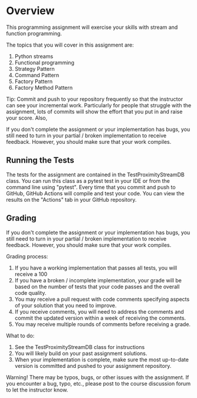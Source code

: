 # Overview

This programming assignment will exercise your 
skills with stream and function programming.

The topics that you will cover in this assignment are:

  1. Python streams
  2. Functional programming
  3. Strategy Pattern
  4. Command Pattern
  5. Factory Pattern
  6. Factory Method Pattern
  
Tip: Commit and push to your repository frequently so that the instructor
can see your incremental work. Particularly for people that struggle 
with the assignment, lots of commits will show the effort that you put
in and raise your score. Also, 

If you don't complete the assignment or your implementation has bugs, you
still need to turn in  your partial / broken implementation to receive
feedback. However, you should make sure that your work compiles. 

## Running the Tests

The tests for the assignment are contained in the TestProximityStreamDB 
class. You can run this class as a pytest test in your IDE or from the 
command line using "pytest". Every time that you commit and push
to GitHub, GitHub Actions will compile and test your code. You can 
view the results on the "Actions" tab in your GitHub repository.

## Grading 

If you don't complete the assignment or your implementation has bugs, you
still need to turn in  your partial / broken implementation to receive
feedback. However, you should make sure that your work compiles. 

Grading process:
   1. If you have a working implementation that passes all tests, you 
      will receive a 100
   2. If you have a broken / incomplete implementation, your grade will
      be based on the number of tests that your code passes and the
      overall code quality.
   3. You may receive a pull request with code comments specifying
      aspects of your solution that you need to improve.
   4. If you receive comments, you will need to address the comments
      and commit the updated version within a week of receiving the
      comments.
   5. You may receive multiple rounds of comments before receiving a
      grade.
  
What to do:
   1. See the TestProximityStreamDB class for instructions
   2. You will likely build on your past assignment solutions. 
   3. When your implementation is complete, make sure the most up-to-date 
      version is committed and pushed to your assignment repository.
      
Warning! There may be typos, bugs, or other issues with the assignment.
If you encounter a bug, typo, etc., please post to the course discussion
forum to let the instructor know.


